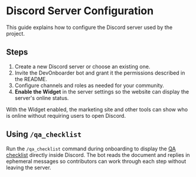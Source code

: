 # Discord Server Configuration

This guide explains how to configure the Discord server used by the project.

## Steps

1. Create a new Discord server or choose an existing one.
2. Invite the DevOnboarder bot and grant it the permissions described in the README.
3. Configure channels and roles as needed for your community.
4. **Enable the Widget** in the server settings so the website can display the server's online status.

With the Widget enabled, the marketing site and other tools can show who is
online without requiring users to open Discord.

## Using `/qa_checklist`

Run the `/qa_checklist` command during onboarding to display the
[QA checklist](../QA_CHECKLIST.md) directly inside Discord. The bot reads the
document and replies in ephemeral messages so contributors can work through each
step without leaving the server.
